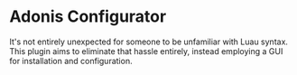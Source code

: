 # Adonis Configurator
It's not entirely unexpected for someone to be unfamiliar with Luau syntax. This plugin aims to eliminate that hassle entirely, instead employing a GUI for installation and configuration.
